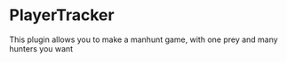 # PlayerTracker
This plugin allows you to make a manhunt game, with one prey and many hunters you want
